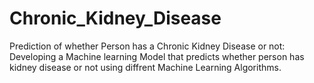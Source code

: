 # Chronic_Kidney_Disease
Prediction of whether Person has a Chronic Kidney Disease or not: Developing a Machine learning  Model that predicts whether person has kidney disease or not using diffrent Machine Learning Algorithms. 
